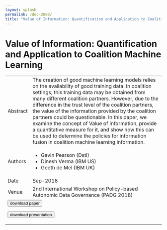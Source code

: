 ```yaml
---
layout: splash
permalink: /doc-2808/
title: "Value of Information: Quantification and Application to Coalition Machine Learning"
---
```


# Value of Information: Quantification and Application to Coalition Machine Learning

<table>
    <tbody>
    <tr>
        <td>Abstract</td>
        <td>The creation of good machine learning models relies on the availability of good training data. In coalition settings, this training data may be obtained from many different coalition partners. However, due to the difference in the trust level of the coalition partners, the value of the information provided by the coalition partners could be questionable. In this paper, we examine the concept of Value of Information, provide a quantitative measure for it, and show how this can be used to determine the policies for information fusion in coalition machine learning information.</td>
    </tr>
    <tr>
        <td>Authors</td>
        <td>
            <ul>
                <li>Gavin Pearson (Dstl)</li>
                <li>Dinesh Verma (IBM US)</li>
                <li>Geeth de Mel (IBM UK)</li>
            </ul>
        </td>
    </tr>
    <tr>
        <td>Date</td>
        <td>Sep-2018</td>
    </tr>
    <tr>
        <td>Venue</td>
        <td>2nd International Workshop on Policy-based Autonomic Data Governance (PADG 2018)</td>
    </tr>
        <tr>
            <td colspan="2">
                <form method="get" action="https://ibm.box.com/v/doc-2808-paper">
                    <button type="submit">download paper</button>
                </form>
                <form method="get" action="https://ibm.box.com/v/doc-2808-slides">
                    <button type="submit">download presentation</button>
                </form>
            </td>
        </tr>
    </tbody>
</table>
